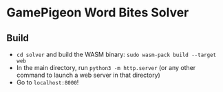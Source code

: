 # GamePigeon Word Bites Solver

## Build
- `cd solver` and build the WASM binary: `sudo wasm-pack build --target web`
- In the main directory, run `python3 -m http.server` (or any other command to launch a web server in that directory)
- Go to `localhost:8000`!